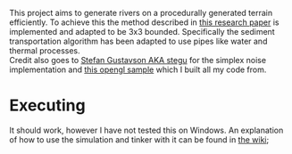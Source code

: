 This project aims to generate rivers on a procedurally generated terrain efficiently.
To achieve this the method described in [this research paper](http://www.cescg.org/CESCG-2011/papers/TUBudapest-Jako-Balazs.pdf) is implemented and adapted to be 3x3 bounded.
Specifically the sediment transportation algorithm has been adapted to use pipes like water and thermal processes. <br>
Credit also goes to [Stefan Gustavson AKA stegu](https://github.com/stegu) for the simplex noise implementation and [this opengl sample](http://forum.lwjgl.org/index.php?topic=6213.0) which I built all my code from.

# Executing
It should work, however I have not tested this on Windows. An explanation of how to use the simulation and tinker with it can be found in [the wiki](https://github.com/Chrissblock99/InfiniteGPURivers/wiki);